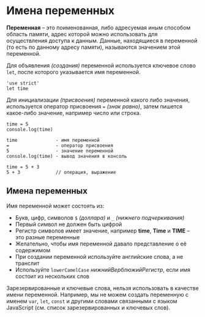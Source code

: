 # Имена переменных
**Переменная** &ndash; это поименованная, либо адресуемая иным способом область памяти, адрес которой можно использовать для осуществления доступа к данным. Данные, находящиеся в переменной (то есть по данному адресу памяти), называются значением этой переменной.

Для объявления *(создания)* переменной используется ключевое слово `let`, после которого указывается имя переменной.

    'use strict'
    let time

Для инициализации *(присвоения)* переменной какого либо значения, используется оператор присвоения `=` *(знак равно)*, затем пишется какое-либо значение, например число или строка.

    time = 5
    console.log(time)

    time              - имя переменной
    =                 - оператор присвоения
    5                 - значение переменной
    console.log(time) - вывод значения в консоль

    time = 5 + 3
    5 + 3             // операция, выражение

## Имена переменных
Имя переменной может состоять из:

* Букв, цифр, символов `$` *(доллара)* и `_` *(нижнего подчеркивания)*
* Первый символ не должен быть цифрой
* Регистр символов имеет значение, например **time**, **Time** и **TIME** &ndash; это разные переменные
* Желательно, чтобы имя переменной давало представление о её содержимом
* При создании переменной используйте английские слова, а не транслит
* Используйте `lowerCamelCase` *нижнийВерблюжийРегистр*, если имя состоит из нескольких слов

Зарезервированные и ключевые слова, нельзя использовать в качестве имени переменной. Например, мы не можем создать переменную с именем `var`, `let`, `const` и другими словами связанными с языком JavaScript (см. список зарезервированных и ключевых слов).
